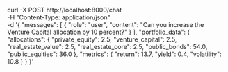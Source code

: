 curl -X POST http://localhost:8000/chat \
  -H "Content-Type: application/json" \
  -d '{
    "messages": [
      {
        "role": "user",
        "content": "Can you increase the Venture Capital allocation by 10 percent?"
      }
    ],
    "portfolio_data": {
      "allocations": {
        "private_equity": 2.5,
        "venture_capital": 2.5,
        "real_estate_value": 2.5,
        "real_estate_core": 2.5,
        "public_bonds": 54.0,
        "public_equities": 36.0
      },
      "metrics": {
        "return": 13.7,
        "yield": 0.4,
        "volatility": 10.8
      }
    }
  }'
